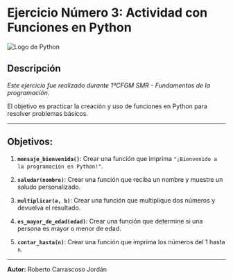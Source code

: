 # Ejercicio Número 3: Actividad con Funciones en Python

![Logo de Python](https://www.python.org/static/community_logos/python-logo.png)

## Descripción

*Este ejercicio fue realizado durante 1ºCFGM SMR - Fundamentos de la programación.*

El objetivo es practicar la creación y uso de funciones en Python para resolver problemas básicos.

---

## Objetivos:

1. **`mensaje_bienvenida()`**: Crear una función que imprima `"¡Bienvenido a la programación en Python!"`.

2. **`saludar(nombre)`**: Crear una función que reciba un nombre y muestre un saludo personalizado.

3. **`multiplicar(a, b)`**: Crear una función que multiplique dos números y devuelva el resultado.

4. **`es_mayor_de_edad(edad)`**: Crear una función que determine si una persona es mayor o menor de edad.

5. **`contar_hasta(n)`**: Crear una función que imprima los números del 1 hasta `n`.

---

**Autor:** Roberto Carrascoso Jordán